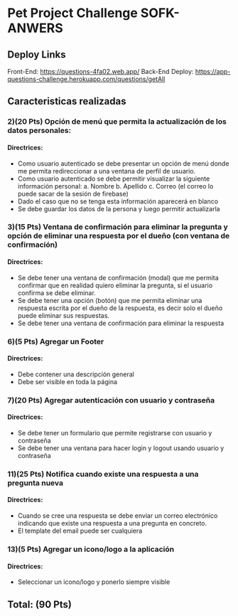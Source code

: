 # Pet Project Challenge SOFK-ANWERS

## Deploy Links
Front-End: https://questions-4fa02.web.app/
Back-End Deploy: https://app-questions-challenge.herokuapp.com/questions/getAll

## Caracteristicas realizadas

### 2)(20 Pts) Opción de menú que permita la actualización de los datos personales:
#### Directrices:
* Como usuario autenticado se debe presentar un opción de menú donde me permita redireccionar a una ventana de perfil de usuario.
* Como usuario autenticado se debe permitir visualizar la siguiente información personal:
	a. Nombre
	b. Apellido
	c. Correo (el correo lo puede sacar de la sesión de firebase)
* Dado el caso que no se tenga esta información aparecerá en blanco
* Se debe guardar los datos de la persona y luego permitir
actualizarla

### 3)(15 Pts) Ventana de confirmación para eliminar la pregunta y opción de eliminar una respuesta por el dueño (con ventana de confirmación)
#### Directrices:
* Se debe tener una ventana de confirmación (modal) que me permita confirmar que en realidad quiero eliminar la pregunta, si el usuario confirma se debe eliminar.
* Se debe tener una opción (botón) que me permita eliminar una respuesta escrita por el dueño de la respuesta, es decir solo el dueño puede eliminar sus respuestas.
* Se debe tener una ventana de confirmación para eliminar la
respuesta

### 6)(5 Pts) Agregar un Footer
#### Directrices:
* Debe contener una descripción general 
* Debe ser visible en toda la página

### 7)(20 Pts) Agregar autenticación con usuario y contraseña
#### Directrices:
* Se debe tener un formulario que permite registrarse con usuario y contraseña
* Se debe tener una ventana para hacer login y logout usando usuario y contraseña

### 11)(25 Pts) Notifica cuando existe una respuesta a una pregunta nueva
#### Directrices:
* Cuando se cree una respuesta se debe enviar un correo electrónico indicando que existe una respuesta a una pregunta en concreto.
* El template del email puede ser cualquiera

### 13)(5 Pts) Agregar un icono/logo a la aplicación
#### Directrices:
* Seleccionar un icono/logo y ponerlo siempre visible


## Total: (90 Pts)

